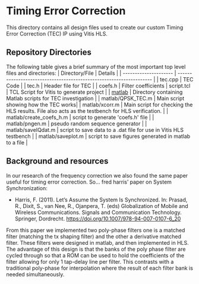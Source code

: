 # Timing Error Correction
This directory contains all design files used to create our custom Timing Error Correction (TEC) IP using Vitis HLS.

## Repository Directories
The following table gives a brief summary of the most important top level files and directories:
| Directory/File        | Details                                                             |
| --------------------- | ------------------------------------------------------------------- |
| tec.cpp   | TEC Code  |
| tec.h | Header file for TEC   |
| coefs.h | Filter coefficients 
| script.tcl    | TCL Script for Vitis to generate project  |
| [matlab](matlab) | Directory containing Matlab scripts for TEC investigation   |
| matlab/QPSK_TEC.m | Main script showing how the TEC works|
| matlab/xcorr.m | Main script for checking the HLS results. File also acts as the testbench for HLS verification. |
| matlab/create_coefs_h.m | script to generate 'coefs.h' file  |
| matlab/pngen.m | pseudo random sequence generator   |
| matlab/saveIQdat.m |  script to save data to a .dat file for use in Vitis HLS testbench |
| matlab/saveplot.m |  script to save figures generated in matlab to a file |


## Background and resources

In our research of the frequency correction we also found the same paper useful for timing error correction. So... fred harris’ paper on System Synchronization:

* Harris, F. (2011). Let’s Assume the System Is Synchronized. In: Prasad, R., Dixit, S., van Nee, R., Ojanpera, T. (eds) Globalization of Mobile and Wireless Communications. Signals and Communication Technology. Springer, Dordrecht. https://doi.org/10.1007/978-94-007-0107-6_20

From this paper we implemented two poly-phase filters one is a matched filter (matching the tx shaping filter) and the other a derivative matched filter. These filters were designed in matlab, and then implemented in HLS. The advantage of this design is that the banks of the poly phase filter are cycled through so that a ROM can be used to hold the coefficients of the filter allowing for only 1 tap-delay line per filter. This contrasts with a traditional poly-phase for interpolation where the result of each filter bank is needed simultaneously.